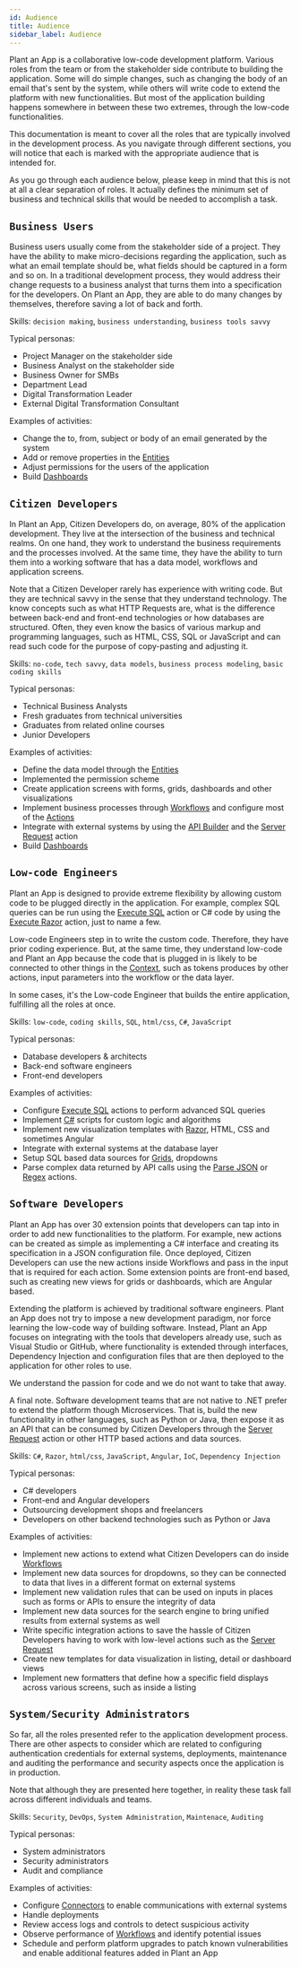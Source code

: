 ```yaml
---
id: Audience
title: Audience
sidebar_label: Audience
---
```


Plant an App is a collaborative low-code development platform. Various roles from the team or from the stakeholder side contribute to building the application. Some will do simple changes, such as changing the body of an email that's sent by the system, while others will write code to extend the platform with new functionalities. But most of the application building happens somewhere in between these two extremes, through the low-code functionalities.

This documentation is meant to cover all the roles that are typically involved in the development process. As you navigate through different sections, you will notice that each is marked with the appropriate audience that is intended for.

As you go through each audience below, please keep in mind that this is not at all a clear separation of roles. It actually defines the minimum set of business and technical skills that would be needed to accomplish a task.

## `Business Users`

Business users usually come from the stakeholder side of a project. They have the ability to make micro-decisions regarding the application, such as what an email template should be, what fields should be captured in a form and so on. In a traditional development process, they would address their change requests to a business analyst that turns them into a specification for the developers. On Plant an App, they are able to do many changes by themselves, therefore saving a lot of back and forth.

Skills: `decision making`, `business understanding`, `business tools savvy`

Typical personas:

- Project Manager on the stakeholder side
- Business Analyst on the stakeholder side
- Business Owner for SMBs
- Department Lead
- Digital Transformation Leader
- External Digital Transformation Consultant

Examples of activities:

- Change the to, from, subject or body of an email generated by the system
- Add or remove properties in the [Entities](/docs/Entities/Overview.md)
- Adjust permissions for the users of the application
- Build [Dashboards](/docs/Dashboards/Overview.md)

## `Citizen Developers`

In Plant an App, Citizen Developers do, on average, 80% of the application development. They live at the intersection of the business and technical realms. On one hand, they work to understand the business requirements and the processes involved. At the same time, they have the ability to turn them into a working software that has a data model, workflows and application screens.

Note that a Citizen Developer rarely has experience with writing code. But they are technical savvy in the sense that they understand technology. The know concepts such as what HTTP Requests are, what is the difference between back-end and front-end technologies or how databases are structured. Often, they even know the basics of various markup and programming languages, such as HTML, CSS, SQL or JavaScript and can read such code for the purpose of copy-pasting and adjusting it.  

Skills: `no-code`, `tech savvy`, `data models`, `business process modeling`, `basic coding skills`

Typical personas:

- Technical Business Analysts
- Fresh graduates from technical universities
- Graduates from related online courses
- Junior Developers

Examples of activities:

- Define the data model through the [Entities](/docs/Entities/overview.md)
- Implemented the permission scheme
- Create application screens with forms, grids, dashboards and other visualizations
- Implement business processes through [Workflows](/docs/Workflows/overview.md) and configure most of the [Actions](/docs/Actions/overview.md)
- Integrate with external systems by using the [API Builder](/docs/ApiBuilder/oveview.md) and the [Server Request](/docs/Actions/server-request.md) action
- Build [Dashboards](/docs/Dashboards/Overview.md)
  
## `Low-code Engineers`

Plant an App is designed to provide extreme flexibility by allowing custom code to be plugged directly in the application. For example, complex SQL queries can be run using the [Execute SQL](/docs/Actions/execute-sql.md) action or C# code by using the [Execute Razor](/docs/Actions/execute-razor.md) action, just to name a few.

Low-code Engineers step in to write the custom code. Therefore, they have prior coding experience. But, at the same time, they understand low-code and Plant an App because the code that is plugged in is likely to be connected to other things in the [Context](/docs/Workflows/context.md), such as tokens produces by other actions, input parameters into the workflow or the data layer.

In some cases, it's the Low-code Engineer that builds the entire application, fulfilling all the roles at once.

Skills: `low-code`, `coding skills`, `SQL`, `html/css`, `C#`, `JavaScript`

Typical personas:

- Database developers & architects
- Back-end software engineers
- Front-end developers

Examples of activities:

- Configure [Execute SQL](/docs/Actions/execute-sql.md) actions to perform advanced SQL queries
- Implement [C#](/docs/Actions/execute-razor.md) scripts for custom logic and algorithms
- Implement new visualization templates with [Razor](/docs/Actions/execute-razor.md), HTML, CSS and sometimes Angular
- Integrate with external systems at the database layer
- Setup SQL based data sources for [Grids](/docs/VisualComponents/Grids/overview.md), dropdowns
- Parse complex data returned by API calls using the [Parse JSON](/docs/Actions/parse-json.md) or [Regex](/docs/Actions/regex.md) actions.

## `Software Developers`

Plant an App has over 30 extension points that developers can tap into in order to add new functionalities to the platform. For example, new actions can be created as simple as implementing a C# interface and creating its specification in a JSON configuration file. Once deployed, Citizen Developers can use the new actions inside Workflows and pass in the input that is required for each action. Some extension points are front-end based, such as creating new views for grids or dashboards, which are Angular based.

Extending the platform is achieved by traditional software engineers. Plant an App does not try to impose a new development paradigm, nor force learning the low-code way of building software. Instead, Plant an App focuses on integrating with the tools that developers already use, such as Visual Studio or GitHub, where functionality is extended through interfaces, Dependency Injection and configuration files that are then deployed to the application for other roles to use. 

We understand the passion for code and we do not want to take that away.

A final note. Software development teams that are not native to .NET prefer to extend the platform though Microservices. That is, build the new functionality in other languages, such as Python or Java, then expose it as an API that can be consumed by Citizen Developers through the [Server Request](/docs/Actions/server-request.md) action or other HTTP based actions and data sources.

Skills: `C#`, `Razor`, `html/css`, `JavaScript`, `Angular`, `IoC`, `Dependency Injection`

Typical personas:

- C# developers
- Front-end and Angular developers
- Outsourcing development shops and freelancers
- Developers on other backend technologies such as Python or Java

Examples of activities:

- Implement new actions to extend what Citizen Developers can do inside [Workflows](/docs/Workflows/overview.md)
- Implement new data sources for dropdowns, so they can be connected to data that lives in a different format on external systems
- Implement new validation rules that can be used on inputs in places such as forms or APIs to ensure the integrity of data
- Implement new data sources for the search engine to bring unified results from external systems as well
- Write specific integration actions to save the hassle of Citizen Developers having to work with low-level actions such as the [Server Request](/docs/Actions/server-request.md)
- Create new templates for data visualization in listing, detail or dashboard views
- Implement new formatters that define how a specific field displays across various screens, such as inside a listing

## `System/Security Administrators`

So far, all the roles presented refer to the application development process. There are other aspects to consider which are related to configuring authentication credentials for external systems, deployments, maintenance and auditing the performance and security aspects once the application is in production.

Note that although they are presented here together, in reality these task fall across different individuals and teams.

Skills: `Security`, `DevOps`, `System Administration`, `Maintenace`, `Auditing`

Typical personas:

- System administrators
- Security administrators
- Audit and compliance

Examples of activities:

- Configure [Connectors](/docs/Connectors/overview.md) to enable communications with external systems
- Handle deployments
- Review access logs and controls to detect suspicious activity
- Observe performance of [Workflows](/docs/Workflows/overview.md) and identify potential issues
- Schedule and perform platform upgrades to patch known vulnerabilities and enable additional features added in Plant an App
